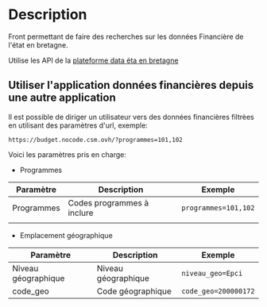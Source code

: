 # Description

Front permettant de faire des recherches sur les données Financière de l'état en bretagne.  

Utilise les API de la [plateforme data éta en bretagne](https://github.com/SIB-rennes/DataEtatBretagne-back/blob/main/README.md)

## Utiliser l'application données financières depuis une autre application

Il est possible de diriger un utilisateur vers des données financières filtrèes en utilisant des paramètres d'url, exemple:

`https://budget.nocode.csm.ovh/?programmes=101,102`

Voici les paramètres pris en charge:

- Programmes

| Paramètre  | Description                | Exemple              |
| ---------- | -------------------------- | -------------------- |
| Programmes | Codes programmes à inclure | `programmes=101,102` |
|            |                            |                      |

- Emplacement géographique

| Paramètre           | Description         | Exemple              |
| ------------------- | ------------------- | -------------------- |
| Niveau géographique | Niveau géographique | `niveau_geo=Epci`    |
| code_geo            | Code géographique   | `code_geo=200000172` |
